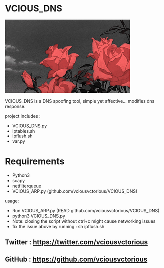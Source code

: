 # VCIOUS_DNS
![](roses.gif)

VCIOUS_DNS is a DNS spoofing tool, simple yet affective...
modifies dns response.

project includes :
  - VCIOUS_DNS.py
  - iptables.sh
  - ipflush.sh
  - var.py

# Requirements

  - Python3
  - scapy
  - netfilterqueue
  - VCIOUS_ARP.py (github.com/vciousvctorious/VCIOUS_DNS)
 
usage:
  - Run VCIOUS_ARP.py (READ github.com/vciousvctorious/VCIOUS_DNS)
  - python3 VCIOUS_DNS.py
  - Note: closing the script without ctrl+c might cause networking issues
  - fix the issue above by running : sh ipflush.sh

## Twitter : https://twitter.com/vciousvctorious
## GitHub  : https://github.com/vciousvctorious
